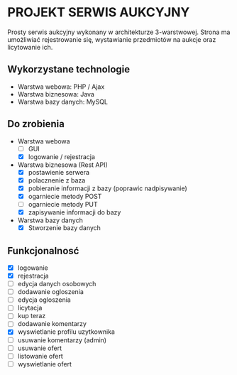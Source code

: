 # PROJEKT SERWIS AUKCYJNY

Prosty serwis aukcyjny wykonany w architekturze 3-warstwowej. Strona ma umożliwiać rejestrowanie się, wystawianie przedmiotów na aukcje oraz licytowanie ich. 

## Wykorzystane technologie
- Warstwa webowa: PHP / Ajax
- Warstwa biznesowa: Java
- Warstwa bazy danych: MySQL

## Do zrobienia
- Warstwa webowa
  - [ ] GUI
  - [x] logowanie / rejestracja
- Warstwa biznesowa (Rest API)
  - [x] postawienie serwera
  - [x] polacznenie z baza
  - [x] pobieranie informacji z bazy (poprawic nadpisywanie)
  - [x] ogarniecie metody POST
  - [ ] ogarniecie metody PUT
  - [x] zapisywanie informacji do bazy
- Warstwa bazy danych
  - [x] Stworzenie bazy danych

## Funkcjonalnosć
- [x] logowanie
- [x] rejestracja
- [ ] edycja danych osobowych
- [ ] dodawanie ogloszenia
- [ ] edycja ogloszenia
- [ ] licytacja
- [ ] kup teraz
- [ ] dodawanie komentarzy
- [x] wyswietlanie profilu uzytkownika
- [ ] usuwanie komentarzy (admin)
- [ ] usuwanie ofert
- [ ] listowanie ofert
- [ ] wyswietlanie ofert
